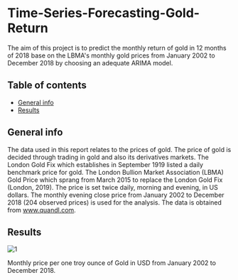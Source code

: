 # Time-Series-Forecasting-Gold-Return
The aim of this project is to predict the monthly return of gold in 12 months of 2018 base on the LBMA's monthly gold prices from January 2002 to December 2018 by choosing an adequate ARIMA model.

## Table of contents
* [General info](#general-info)
* [Results](#results)

## General info
The data used in this report relates to the prices of gold. The price of gold is decided through trading in gold and also its derivatives markets. The London Gold Fix which establishes in September 1919 listed a daily benchmark price for gold. The London Bullion Market Association (LBMA) Gold Price which sprang from March 2015 to replace the London Gold Fix (London, 2019). The price is set twice daily, morning and evening, in US dollars. The monthly evening close price from January 2002 to December 2018 (204 observed prices) is used for the analysis. The data is obtained from www.quandl.com. 

## Results
![1](https://user-images.githubusercontent.com/56982400/76016937-baa62e80-5eeb-11ea-9330-3ad89cf00edb.jpeg)

Monthly price per one troy ounce of Gold in USD from January 2002 to December 2018.

